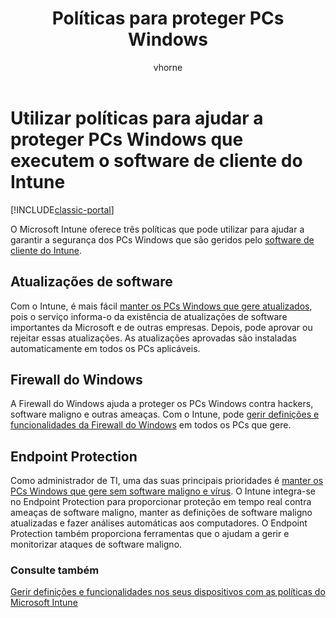 ﻿---
title: "Políticas para proteger PCs Windows"
description: "Utilize estas políticas para ajudar a garantir a segurança dos PCs Windows quando são geridos pelo software de cliente do Intune."
keywords: 
author: vhorne
ms.author: victorh
manager: angrobe
ms.date: 12/27/2016
ms.topic: article
ms.prod: 
ms.service: microsoft-intune
ms.technology: 
ms.assetid: d081f466-45dd-41d1-ab25-6d974c72a52a
ms.reviewer: owenyen
ms.suite: ems
ms.custom: intune-classic
ms.openlocfilehash: cf12d6c96371cc1f9b79c83586879ab25dbe98ff
ms.sourcegitcommit: 3b397b1dcb780e2f82a3d8fba693773f1a9fcde1
ms.translationtype: HT
ms.contentlocale: pt-PT
ms.lasthandoff: 12/12/2017
---
# <a name="use-policies-to-help-protect-windows-pcs-that-run-the-intune-client-software"></a>Utilizar políticas para ajudar a proteger PCs Windows que executem o software de cliente do Intune

[!INCLUDE[classic-portal](../includes/classic-portal.md)]

O Microsoft Intune oferece três políticas que pode utilizar para ajudar a garantir a segurança dos PCs Windows que são geridos pelo [software de cliente do Intune](manage-windows-pcs-with-microsoft-intune.md).


## <a name="software-updates"></a>Atualizações de software

Com o Intune, é mais fácil [manter os PCs Windows que gere atualizados](keep-windows-pcs-up-to-date-with-software-updates-in-microsoft-intune.md), pois o serviço informa-o da existência de atualizações de software importantes da Microsoft e de outras empresas. Depois, pode aprovar ou rejeitar essas atualizações. As atualizações aprovadas são instaladas automaticamente em todos os PCs aplicáveis.

## <a name="windows-firewall"></a>Firewall do Windows

A Firewall do Windows ajuda a proteger os PCs Windows contra hackers, software maligno e outras ameaças. Com o Intune, pode [gerir definições e funcionalidades da Firewall do Windows](help-protect-windows-pcs-using-windows-firewall-policies-in-microsoft-intune.md) em todos os PCs que gere.

## <a name="endpoint-protection"></a>Endpoint Protection

Como administrador de TI, uma das suas principais prioridades é [manter os PCs Windows que gere sem software maligno e vírus](help-secure-windows-pcs-with-endpoint-protection-for-microsoft-intune.md). O Intune integra-se no Endpoint Protection para proporcionar proteção em tempo real contra ameaças de software maligno, manter as definições de software maligno atualizadas e fazer análises automáticas aos computadores. O Endpoint Protection também proporciona ferramentas que o ajudam a gerir e monitorizar ataques de software maligno.



### <a name="see-also"></a>Consulte também
[Gerir definições e funcionalidades nos seus dispositivos com as políticas do Microsoft Intune](manage-settings-and-features-on-your-devices-with-microsoft-intune-policies.md)
